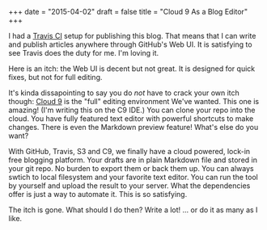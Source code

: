 +++
date = "2015-04-02"
draft = false
title = "Cloud 9 As a Blog Editor"
+++

I had a [Travis CI](https://travis-ci.org/) setup for publishing this blog.
That means that I can write and publish articles anywhere through GitHub's Web UI.
It is satisfying to see Travis does the duty for me. I'm loving it.

Here is an itch: the Web UI is decent but not great.
It is designed for quick fixes, but not for full editing.

It's kinda dissapointing to say you do *not* have to crack your own itch though:
[Cloud 9](https://c9.io/) is the "full" editing environment We've wanted.
This one is amazing! (I'm writing this on the C9 IDE.)
You can clone your repo into the cloud.
You have fully featured text editor with powerful shortcuts to make changes.
There is even the Markdown preview feature! What's else do you want?

With GitHub, Travis, S3 and C9,
we finally have a cloud powered, lock-in free blogging platform.
Your drafts are in plain Markdown file and stored
in your git repo. No burden to export them or back them up.
You can always swtich to local filesystem and your favorite text editor.
You can run the tool by yourself and upload the result to your server.
What the dependencies offer is just a way to automate it. 
This is so satisfying.

The itch is gone. What should I do then? Write a lot! ... or do it as many as I like.
